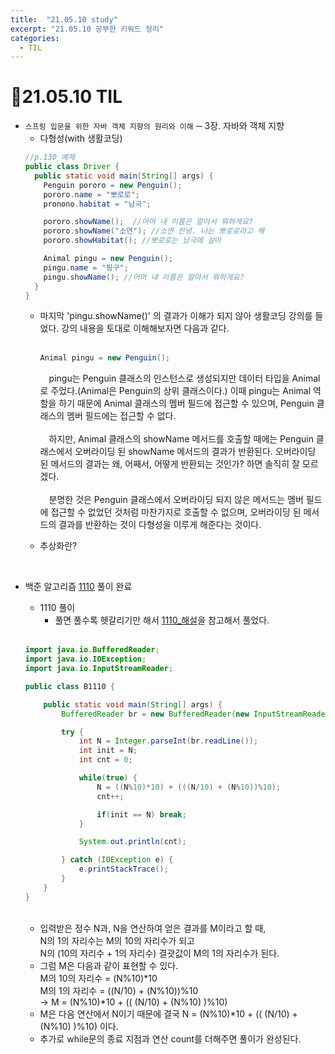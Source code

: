 ```yaml
---
title:  "21.05.10 study"
excerpt: "21.05.10 공부한 키워드 정리"
categories:
  - TIL
---
```


# 📝21.05.10 TIL
+ `스프링 입문을 위한 자바 객체 지향의 원리와 이해` ─ 3장. 자바와 객체 지향
  + 다형성(with 생활코딩)
  ```java
  //p.130 예제
  public class Driver {
    public static void main(String[] args) {
      Penguin pororo = new Penguin();
      pororo.name = "뽀로로";
      pronono.habitat = "남극";

      pororo.showName();  //어머 내 이름은 알아서 뭐하게요?
      pororo.showName("소연"); //소연 안녕. 나는 뽀로로라고 해
      pororo.showHabitat(); //뽀로로는 남극에 살아

      Animal pingu = new Penguin();
      pingu.name = "핑구";
      pingu.showName(); //어머 내 이름은 알아서 뭐하게요?
    }
  }
  ```
    + 마지막 'pingu.showName()' 의 결과가 이해가 되지 않아 생활코딩 강의를 들었다. 강의 내용을 토대로 이해해보자면 다음과 같다.<br /><br />
      ```java
      Animal pingu = new Penguin();
      ```
      　pingu는 Penguin 클래스의 인스턴스로 생성되지만 데이터 타입을 Animal로 주었다.(Animal은 Penguin의 상위 클래스이다.) 이때 pingu는 Animal 역할을 하기 때문에 Animal 클래스의 멤버 필드에 접근할 수 있으며, Penguin 클래스의 멤버 필드에는 접근할 수 없다.<br /><br />
      　하지만, Animal 클래스의 showName 메서드를 호출할 때에는 Penguin 클래스에서 오버라이딩 된 showName 메서드의 결과가 반환된다. 오버라이딩 된 메서드의 결과는 왜, 어째서, 어떻게 반환되는 것인가? 하면 솔직히 잘 모르겠다.<br /><br />
      　분명한 것은 Penguin 클래스에서 오버라이딩 되지 않은 메서드는 멤버 필드에 접근할 수 없었던 것처럼 마찬가지로 호출할 수 없으며, 오버라이딩 된 메서드의 결과를 반환하는 것이 다형성을 이루게 해준다는 것이다.





  + 추상화란?

<br />

+ 백준 알고리즘 [1110](https://www.acmicpc.net/problem/1110) 풀이 완료

  + 1110 풀이
    + 풀면 풀수록 헷갈리기만 해서 [1110_해설](https://st-lab.tistory.com/42)을 참고해서 풀었다.
    <br/>

  ```java
  import java.io.BufferedReader;
  import java.io.IOException;
  import java.io.InputStreamReader;

  public class B1110 {

      public static void main(String[] args) {
          BufferedReader br = new BufferedReader(new InputStreamReader(System.in));

          try {
              int N = Integer.parseInt(br.readLine());
              int init = N;
              int cnt = 0;

              while(true) {
                  N = ((N%10)*10) + (((N/10) + (N%10))%10);
                  cnt++;

                  if(init == N) break;
              }

              System.out.println(cnt);

          } catch (IOException e) {
              e.printStackTrace();
          }
      }
  }
  ```
  <br />

    + 입력받은 정수 N과, N을 연산하여 얻은 결과를 M이라고 할 때, <br/>
      N의 1의 자리수는 M의 10의 자리수가 되고<br/>
      N의 (10의 자리수 + 1의 자리수) 결괏값이 M의 1의 자리수가 된다.
    + 그럼 M은 다음과 같이 표현할 수 있다.<br />
      M의 10의 자리수 = (N%10)*10 <br />
      M의 1의 자리수 = ((N/10) + (N%10))%10 <br />
      → M = (N%10)*10 + (( (N/10) + (N%10) )%10)
    + M은 다음 연산에서 N이기 때문에 결국  N = (N%10)*10 + (( (N/10) + (N%10) )%10) 이다.
    + 추가로 while문의 종료 지점과 연산 count를 더해주면 풀이가 완성된다.
